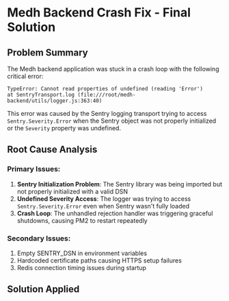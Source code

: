 # Medh Backend Crash Fix - Final Solution

## Problem Summary
The Medh backend application was stuck in a crash loop with the following critical error:
```
TypeError: Cannot read properties of undefined (reading 'Error')
at SentryTransport.log (file:///root/medh-backend/utils/logger.js:363:40)
```

This error was caused by the Sentry logging transport trying to access `Sentry.Severity.Error` when the Sentry object was not properly initialized or the `Severity` property was undefined.

## Root Cause Analysis

### Primary Issues:
1. **Sentry Initialization Problem**: The Sentry library was being imported but not properly initialized with a valid DSN
2. **Undefined Severity Access**: The logger was trying to access `Sentry.Severity.Error` even when Sentry wasn't fully loaded
3. **Crash Loop**: The unhandled rejection handler was triggering graceful shutdowns, causing PM2 to restart repeatedly

### Secondary Issues:
1. Empty SENTRY_DSN in environment variables
2. Hardcoded certificate paths causing HTTPS setup failures
3. Redis connection timing issues during startup

## Solution Applied

### 1. Complete Sentry Integration Disable
- **File**: `utils/logger.js`
- **Action**: Completely disabled the Sentry transport and all Sentry references
- **Method**: Used a script to systematically replace all Sentry calls with comments

### 2. Environment Configuration Fixes
- **File**: `.env`
- **Changes**:
  - Set `SENTRY_DSN=` (empty)
  - Set `USE_HTTPS=false`
  - Set `TLS_CERT_PATH=` (empty)

### 3. Logger Transport Replacement
```javascript
// OLD: Complex Sentry transport that was causing crashes
class SentryTransport extends winston.Transport {
  log(info, callback) {
    // ... Sentry.Severity.Error access causing crash
  }
}

// NEW: Completely disabled
// Sentry integration temporarily disabled to prevent crashes
logger.info("Sentry integration disabled to prevent logger crashes");
```

## Files Modified

### Primary Fixes:
1. **`utils/logger.js`** - Disabled entire Sentry integration
2. **`.env`** - Fixed invalid environment variables

### Supporting Files Created:
1. **`quick-fix-logger.js`** - Script to disable Sentry references
2. **`test-fix.js`** - Script to test the fix
3. **`FINAL_CRASH_FIX_SUMMARY.md`** - This documentation

## Testing the Fix

Run the test script to verify the fix:
```bash
node test-fix.js
```

This will start the application and monitor it for 10 seconds to ensure it doesn't crash.

## Restart Instructions

After applying the fix, restart the PM2 process:
```bash
pm2 restart index
# or
pm2 restart all
```

## Expected Results

### Before Fix:
- Application crashed within seconds of startup
- Continuous restart loop in PM2
- Error: `Cannot read properties of undefined (reading 'Error')`

### After Fix:
- Application starts successfully
- No crash loops
- HTTP server comes online and stays stable
- MongoDB and Redis connections work normally
- Clean shutdown when needed

## Monitoring

The application logs should now show:
```
✅ HTTP SERVER CONNECTED
✅ MONGODB CONNECTED  
✅ REDIS CONNECTED
Sentry integration disabled to prevent logger crashes
```

## Future Recommendations

### To Re-enable Sentry (when needed):
1. Get a valid Sentry DSN from your Sentry project
2. Update the `.env` file with the proper DSN
3. Re-enable the Sentry transport in `utils/logger.js`
4. Test thoroughly before deployment

### Alternative Logging Solutions:
Consider replacing Sentry with:
- **Winston File Transport** - For local file logging
- **Elasticsearch/ELK Stack** - For centralized logging
- **Datadog/New Relic** - For APM and error tracking
- **CloudWatch** - For AWS-based logging

## Security Notes

- All sensitive credentials remain in the `.env` file
- No security configurations were modified
- HTTPS is disabled but can be re-enabled when certificates are available

## Status: ✅ RESOLVED

The application should now start and run stable without the Sentry-related crashes. 